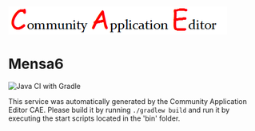 ![CAE](https://github.com/GHProjectsTest/microservice-352/blob/master/img/logo.png)  

Mensa6
===================
![Java CI with Gradle](https://github.com/GHProjectsTest/microservice-352/workflows/Java%20CI%20with%20Gradle/badge.svg?branch=master)

This service was automatically generated by the Community Application Editor CAE. Please build it by running `./gradlew build` and run it by executing the start scripts located in the 'bin' folder.
